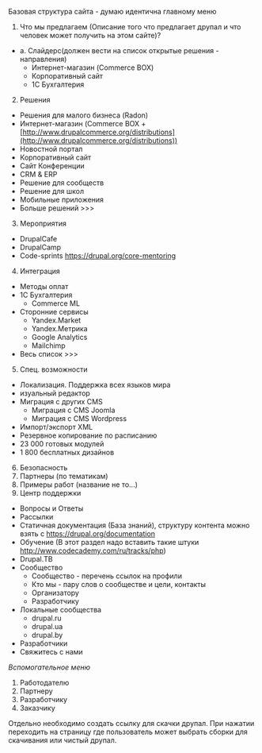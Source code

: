Базовая структура сайта - думаю идентична главному меню

1. Что мы предлагаем (Описание того что предлагает друпал и что человек может получить на этом сайте)?
 - a. Слайдерс(должен вести на список открытые решения  - направления)
     - Интернет-магазин (Commerce BOX)
     - Корпоративный сайт
     - 1С Бухгалтерия

2. Решения
  - Решения для малого бизнеса (Radon)
  - Интернет-магазин (Commerce BOX + [http://www.drupalcommerce.org/distributions](http://www.drupalcommerce.org/distributions))
  - Новостной портал
  - Корпоративный сайт
  - Сайт Конференции
  - CRM & ERP
  - Решение для сообществ
  - Решение для школ
  - Мобильные приложения
  - Больше решений >>>

3. Мероприятия
  - DrupalCafe
  - DrupalCamp
  - Code-sprints https://drupal.org/core-mentoring
  
4. Интеграция
  - Методы оплат
  - 1С Бухгалтерия
      - Commerce ML
  - Сторонние сервисы
      - Yandex.Market
      - Yandex.Метрика
      - Google Analytics
      - Mailchimp
  - Весь список >>>

5. Спец. возможности
  - Локализация. Поддержка всех языков мира
  - изуальный редактор
  - Миграция с других CMS
      - Миграция с CMS Joomla
      - Миграция с CMS Wordpress
  - Импорт/экспорт XML
  - Резервное копирование по расписанию
  - 23 000 готовых модулей
  - 1 800 бесплатных дизайнов
6. Безопасность
7. Партнеры (по тематикам)
8. Примеры работ (название не то...)
9. Центр поддержки
  - Вопросы и Ответы
  - Рассылки
  - Статичная документация (База знаний), структуру контента можно взять с https://drupal.org/documentation
  - Обучение (В этот раздел надо вставить такие штуки http://www.codecademy.com/ru/tracks/php)
  - Drupal.ТВ
  - Сообщество
      - Сообщество - перечень ссылок на профили
      - Кто мы - пару слов о сообществе и цели, контакты
      - Организатору
      - Разработчику
  - Локальные сообщества
      - drupal.ru
      - drupal.ua
      - drupal.by
  - Разработчики
  - Свяжитесь с нами

*Вспомогательное меню*
 1. Работодателю
 2. Партнеру 
 3. Разработчику
 4. Заказчику

Отдельно необходимо создать ссылку для скачки друпал. При нажатии переходить на страницу где пользователь может выбрать сборки для скачивания или чистый друпал.
